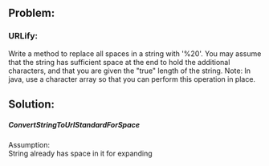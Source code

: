 <h2>Problem:</h2>
<h3>URLify:</h3> 

Write a method to replace all spaces in a string with '%20'. You may assume that the string has sufficient space at the end to hold the additional characters, and that you are given the "true" length of the string.
Note: In java, use a character array so that you can perform this operation in place.


<h2>Solution:</h2>
<h5>ConvertStringToUrlStandardForSpace</h5>
Assumption:
<br>
String already has space in it for expanding

<br>
<br>
